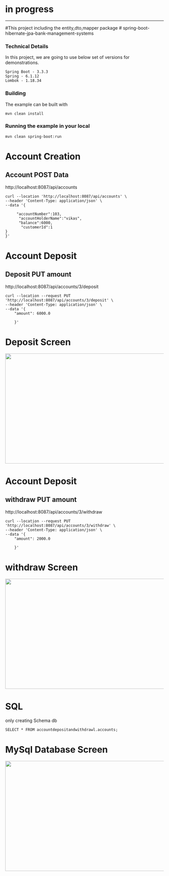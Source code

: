 # in progress 
<hr>
#This project including the entity,dto,mapper package 
# spring-boot-hibernate-jpa-bank-management-systems

### Technical Details
In this project, we are going to use below set of versions for demonstrations.

    Spring Boot - 3.3.3
    Spring - 6.1.12
    Lombok - 1.18.34

### Building

The example can be built with
```shell
mvn clean install
```

### Running the example in your local
```shell
mvn clean spring-boot:run
```
# Account Creation
## Account  POST Data
http://localhost:8087/api/accounts
```shell
curl --location 'http://localhost:8087/api/accounts' \
--header 'Content-Type: application/json' \
--data '{
    
     "accountNumber":103,
      "accountHolderName":"vikas",
      "balance":6000,
       "customerId":1
}
}'
```
# Account Deposit 
## Deposit PUT amount 
http://localhost:8087/api/accounts/3/deposit
```shell
curl --location --request PUT 'http://localhost:8087/api/accounts/3/deposit' \
--header 'Content-Type: application/json' \
--data '{
    "amount": 6000.0

    }'
```

# Deposit Screen 

<image src="https://github.com/user-attachments/assets/20ccec6d-9509-43ef-a71a-92e450628266" width="750" height="350">


# Account Deposit 
## withdraw PUT amount 
http://localhost:8087/api/accounts/3/withdraw
```shell
curl --location --request PUT 'http://localhost:8087/api/accounts/3/withdraw' \
--header 'Content-Type: application/json' \
--data '{
    "amount": 2000.0

    }'
```

# withdraw Screen 

<image src="https://github.com/user-attachments/assets/b6913896-f2c2-4275-b485-d0f6ccc98afc" width="750" height="350">
    
# SQL  
only creating Schema db
```shell
SELECT * FROM accountdepositandwithdrawl.accounts;
```

# MySql Database Screen
<image src="https://github.com/user-attachments/assets/e50169b5-4fe6-4f1d-ab29-5a26b8670c4f" width="750" height="350">

